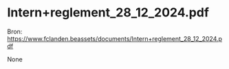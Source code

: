 # Intern+reglement_28_12_2024.pdf

Bron: https://www.fclanden.beassets/documents/Intern+reglement_28_12_2024.pdf

None